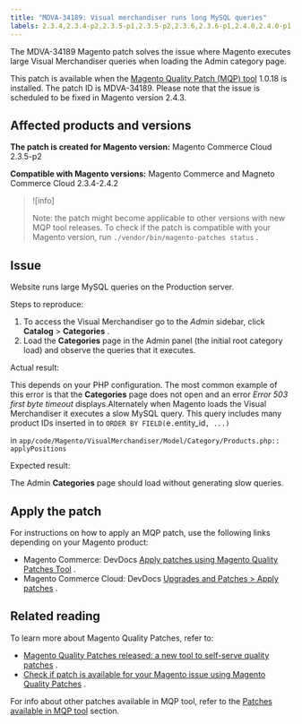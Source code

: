 ```yaml
---
title: "MDVA-34189: Visual merchandiser runs long MySQL queries"
labels: 2.3.4,2.3.4-p2,2.3.5-p1,2.3.5-p2,2.3.6,2.3.6-p1,2.4.0,2.4.0-p1,2.4.1,2.4.1-p1,2.4.2,MQP patches,Magento Commerce,Magento Commerce Cloud,Magento Quality Patches,MySQL,Site-Wide Analysis Tool,Visual Merchandiser,catalog,category,support tools
---
```


The MDVA-34189 Magento patch solves the issue where Magento executes large Visual Merchandiser queries when loading the Admin category page.

This patch is available when the [Magento Quality Patch (MQP) tool](https://support.magento.com/hc/en-us/articles/360047139492) 1.0.18 is installed. The patch ID is MDVA-34189. Please note that the issue is scheduled to be fixed in Magento version 2.4.3.

## Affected products and versions

 **The patch is created for Magento version:** Magento Commerce Cloud 2.3.5-p2

 **Compatible with Magento versions:** Magento Commerce and Magneto Commerce Cloud 2.3.4-2.4.2

>![info]
>
>Note: the patch might become applicable to other versions with new MQP tool releases. To check if the patch is compatible with your Magento version, run `./vendor/bin/magento-patches status` .

## Issue

Website runs large MySQL queries on the Production server.

 <span class="wysiwyg-underline">Steps to reproduce:</span> 

1. To access the Visual Merchandiser go to the *Admin* sidebar, click **Catalog** > **Categories** .
1. Load the **Categories** page in the Admin panel (the initial root category load) and observe the queries that it executes.

 <span class="wysiwyg-underline">Actual result:</span> 

This depends on your PHP configuration. The most common example of this error is that the **Categories** page does not open and an error *Error 503 first byte timeout* displays.Alternately when Magento loads the Visual Merchandiser it executes a slow MySQL query. This query includes many product IDs inserted in to `ORDER BY FIELD(`e`.`entity_id`,
  ...)` 

in `app/code/Magento/VisualMerchandiser/Model/Category/Products.php:: applyPositions` 

 <span class="wysiwyg-underline">Expected result:</span> 

The Admin **Categories** page should load without generating slow queries.

## Apply the patch

For instructions on how to apply an MQP patch, use the following links depending on your Magento product:

* Magento Commerce: DevDocs [Apply patches using Magento Quality Patches Tool](https://devdocs.magento.com/guides/v2.4/comp-mgr/patching/mqp.html) .
* Magento Commerce Cloud: DevDocs [Upgrades and Patches > Apply patches](https://devdocs.magento.com/cloud/project/project-patch.html) .

## Related reading

To learn more about Magento Quality Patches, refer to:

* [Magento Quality Patches released: a new tool to self-serve quality patches](https://support.magento.com/hc/en-us/articles/360047139492) .
* [Check if patch is available for your Magento issue using Magento Quality Patches](https://support.magento.com/hc/en-us/articles/360047125252) .

For info about other patches available in MQP tool, refer to the [Patches available in MQP tool](https://support.magento.com/hc/en-us/sections/360010506631-Patches-available-in-MQP-tool-) section.